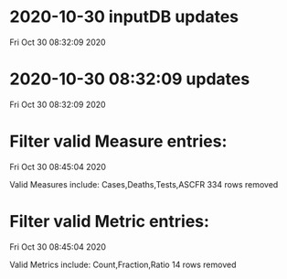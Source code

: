 
# 2020-10-30 inputDB updates 
 Fri Oct 30 08:32:09 2020 


# 2020-10-30 08:32:09 updates 
 Fri Oct 30 08:32:09 2020 


# Filter valid Measure entries: 
 Fri Oct 30 08:45:04 2020 

Valid Measures include: Cases,Deaths,Tests,ASCFR
 334 rows removed
# Filter valid Metric entries: 
 Fri Oct 30 08:45:04 2020 

Valid Metrics include: Count,Fraction,Ratio
 14 rows removed